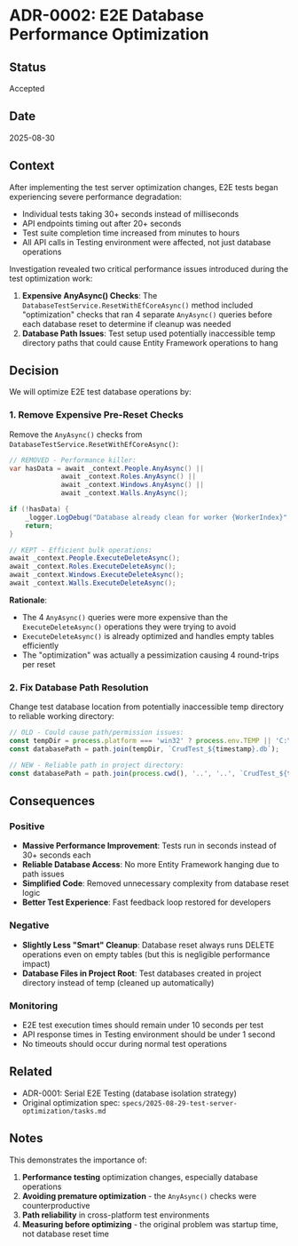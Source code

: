 # ADR-0002: E2E Database Performance Optimization

## Status

Accepted

## Date

2025-08-30

## Context

After implementing the test server optimization changes, E2E tests began experiencing severe performance degradation:

- Individual tests taking 30+ seconds instead of milliseconds
- API endpoints timing out after 20+ seconds
- Test suite completion time increased from minutes to hours
- All API calls in Testing environment were affected, not just database operations

Investigation revealed two critical performance issues introduced during the test optimization work:

1. **Expensive AnyAsync() Checks**: The `DatabaseTestService.ResetWithEfCoreAsync()` method included "optimization" checks that ran 4 separate `AnyAsync()` queries before each database reset to determine if cleanup was needed
2. **Database Path Issues**: Test setup used potentially inaccessible temp directory paths that could cause Entity Framework operations to hang

## Decision

We will optimize E2E test database operations by:

### 1. Remove Expensive Pre-Reset Checks

Remove the `AnyAsync()` checks from `DatabaseTestService.ResetWithEfCoreAsync()`:

```csharp
// REMOVED - Performance killer:
var hasData = await _context.People.AnyAsync() || 
             await _context.Roles.AnyAsync() || 
             await _context.Windows.AnyAsync() || 
             await _context.Walls.AnyAsync();

if (!hasData) {
    _logger.LogDebug("Database already clean for worker {WorkerIndex}", workerIndex);
    return;
}

// KEPT - Efficient bulk operations:
await _context.People.ExecuteDeleteAsync();
await _context.Roles.ExecuteDeleteAsync();  
await _context.Windows.ExecuteDeleteAsync();
await _context.Walls.ExecuteDeleteAsync();
```

**Rationale**: 
- The 4 `AnyAsync()` queries were more expensive than the `ExecuteDeleteAsync()` operations they were trying to avoid
- `ExecuteDeleteAsync()` is already optimized and handles empty tables efficiently
- The "optimization" was actually a pessimization causing 4 round-trips per reset

### 2. Fix Database Path Resolution

Change test database location from potentially inaccessible temp directory to reliable working directory:

```typescript
// OLD - Could cause path/permission issues:
const tempDir = process.platform === 'win32' ? process.env.TEMP || 'C:\\temp' : '/tmp';
const databasePath = path.join(tempDir, `CrudTest_${timestamp}.db`);

// NEW - Reliable path in project directory:
const databasePath = path.join(process.cwd(), '..', '..', `CrudTest_${timestamp}.db`);
```

## Consequences

### Positive

- **Massive Performance Improvement**: Tests run in seconds instead of 30+ seconds each
- **Reliable Database Access**: No more Entity Framework hanging due to path issues  
- **Simplified Code**: Removed unnecessary complexity from database reset logic
- **Better Test Experience**: Fast feedback loop restored for developers

### Negative

- **Slightly Less "Smart" Cleanup**: Database reset always runs DELETE operations even on empty tables (but this is negligible performance impact)
- **Database Files in Project Root**: Test databases created in project directory instead of temp (cleaned up automatically)

### Monitoring

- E2E test execution times should remain under 10 seconds per test
- API response times in Testing environment should be under 1 second
- No timeouts should occur during normal test operations

## Related

- ADR-0001: Serial E2E Testing (database isolation strategy)
- Original optimization spec: `specs/2025-08-29-test-server-optimization/tasks.md`

## Notes

This demonstrates the importance of:
1. **Performance testing** optimization changes, especially database operations
2. **Avoiding premature optimization** - the `AnyAsync()` checks were counterproductive  
3. **Path reliability** in cross-platform test environments
4. **Measuring before optimizing** - the original problem was startup time, not database reset time
